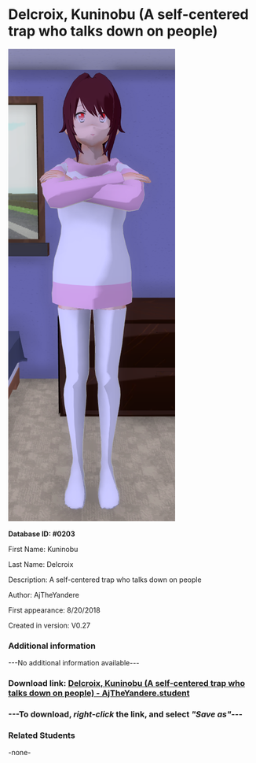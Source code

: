 # Delcroix, Kuninobu (A self-centered trap who talks down on people)

<img src="../../Files/Images/Delcroix, Kuninobu (A self-centered trap who talks down on people).png" title="Delcroix, Kuninobu (A self-centered trap who talks down on people) - AjTheYandere">

**Database ID: #0203**

First Name: Kuninobu

Last Name: Delcroix

Description: A self-centered trap who talks down on people

Author: AjTheYandere

First appearance: 8/20/2018

Created in version: V0.27

### Additional information

---No additional information available---

### Download link: <a href="https://raw.githubusercontent.com/Arbiter1223/Daigaku-Gurashi-Custom-Students/master/Files/Student%20Files/Delcroix%2C%20Kuninobu%20(A%20self-centered%20trap%20who%20talks%20down%20on%20people)%20-%20AjTheYandere.student">Delcroix, Kuninobu (A self-centered trap who talks down on people) - AjTheYandere.student</a>

### ---**To download, _right-click_ the link, and select _"Save as"_**---

### Related Students

-none-
